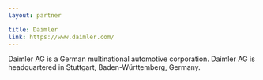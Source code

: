 ```yaml
---
layout: partner

title: Daimler
link: https://www.daimler.com/
---
```


Daimler AG is a German multinational automotive corporation. Daimler AG is headquartered in Stuttgart, Baden-Württemberg, Germany.
